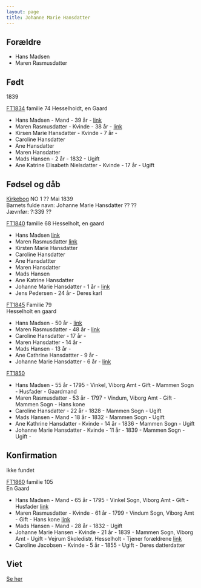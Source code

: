 ```yaml
---
layout: page
title: Johanne Marie Hansdatter
---
```


## Forældre
* Hans Madsen
* Maren Rasmusdatter

## Født
1839

[FT1834](https://www.danishfamilysearch.dk/census1834/sogn2002) familie 74
Hesselholdt, en Gaard  
* Hans Madsen - Mand - 39 år - [link](https://www.danishfamilysearch.dk/cid3133159)  
* Maren Rasmusdatter - Kvinde - 38 år - [link](https://www.danishfamilysearch.dk/cid3133160)  
* Kirsen Marie Hansdatter - Kvinde - 7 år - 
* Caroline Hansdatter
* Ane Hansdatter
* Maren Hansdatter
* Mads Hansen - 2 år - 1832 - Ugift  
* Ane Katrine Elisabeth Nielsdatter - Kvinde - 17 år - Ugift

## Fødsel og dåb
[Kirkebog](https://www.danishfamilysearch.dk/ao/opslag14538249) NO 1
?? Mai 1839  
Barnets fulde navn: Johanne Marie Hansdatter
??
??  
Jævnfør: ?:339
??

[FT1840](https://www.danishfamilysearch.dk/census1840/sogn2002) familie 68
Hesselholt, en gaard
* Hans Madsen [link](https://www.danishfamilysearch.dk/cid4497692)
* Maren Rasmusdatter [link](https://www.danishfamilysearch.dk/cid4497693)  
* Kirsten Marie Hansdatter
* Caroline Hansdatter
* Ane Hansdattter
* Maren Hansdatter
* Mads Hansen
* Ane Katrine Hansdatter
* Johanne Marie Hansdatter - 1 år - [link](https://www.danishfamilysearch.dk/cid4497700)   
* Jens Pedersen - 24 år - Deres karl

[FT1845](https://www.danishfamilysearch.dk/census1845/sogn2002) Familie 79  
Hesselholt en gaard  
* Hans Madsen - 50 år - [link](https://www.danishfamilysearch.dk/cid5676286)  
* Maren Rasmusdatter - 48 år - [link](https://www.danishfamilysearch.dk/cid5676287)  
* Caroline Hansdatter - 17 år - 
* Maren Hansdatter - 14 år - 
* Mads Hansen - 13 år -
* Ane Cathrine Hansdattter - 9 år - 
* Johanne Marie Hansdatter - 6 år - [link](https://www.danishfamilysearch.dk/cid5676292)  

[FT1850](https://www.danishfamilysearch.dk/census1850/sogn2002)  
* Hans Madsen - 55 år - 1795 - Vinkel, Viborg Amt - Gift - Mammen Sogn - Husfader - Gaardmand  
* Maren Rasmusdatter - 53 år - 1797 - Vindum, Viborg Amt - Gift - Mammen Sogn - Hans kone  
* Caroline Hansdatter - 22 år - 1828 - Mammen Sogn - Ugift  
* Mads Hansen - Mand - 18 år - 1832 - Mammen Sogn - Ugift  
* Ane Kathrine Hansdatter - Kvinde - 14 år - 1836 - Mammen Sogn - Ugift  
* Johanne Marie Hansdatter - Kvinde - 11 år - 1839 - Mammen Sogn - Ugift -  

## Konfirmation
Ikke fundet

[FT1860](https://www.danishfamilysearch.dk/census1860/sogn2002) familie 105  
En Gaard
* Hans Madsen - Mand - 65 år - 1795 - Vinkel Sogn, Viborg Amt - Gift - Husfader [link](https://www.danishfamilysearch.dk/cid15902992)
* Maren Rasmusdatter - Kvinde - 61 år - 1799 - Vindum Sogn, Viborg Amt - Gift - Hans kone [link](https://www.danishfamilysearch.dk/cid15902993)
* Mads Hansen - Mand - 28 år - 1832 - Ugift
* Johanne Marie Hansen - Kvinde - 21 år - 1839 - Mammen Sogn, Viborg Amt - Ugift - Vejrum Skoledistr. Hesselholt - Tjener forældrene [link](https://www.danishfamilysearch.dk/cid15902995)  
* Caroline Jacobsen - Kvinde - 5 år - 1855 - Ugift - Deres datterdatter 

## Viet

[Se her](/stamt/jens-christian-jensen-quorning/)
